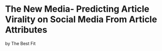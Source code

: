 # The New Media- Predicting Article Virality on Social Media From Article Attributes
by The Best Fit

